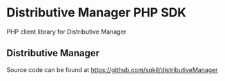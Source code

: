 Distributive Manager PHP SDK
============================

PHP client library for Distributive Manager 


Distributive Manager
--------------------
Source code can be found at https://github.com/sokil/distributiveManager
